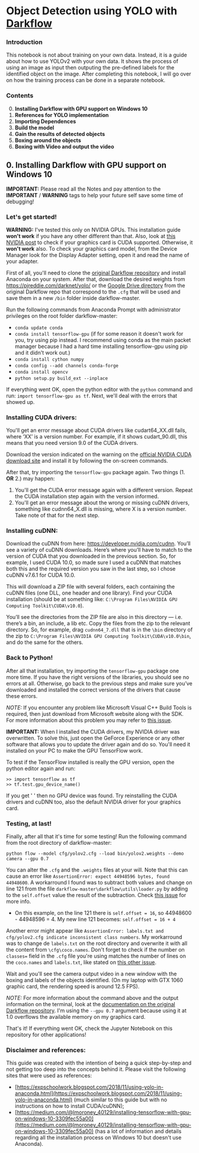 # Object Detection using YOLO with [Darkflow](https://github.com/thtrieu/darkflow)

### Introduction
This notebook is not about training on your own data. Instead, it is a guide about how to use YOLOv2 with your own data. It shows the process of using an image as input then outputing the pre-defined labels for the identified object on the image. After completing this notebook, I will go over on how the training process can be done in a separate notebook.

### Contents
0. __Installing Darkflow with GPU support on Windows 10__
1. __References for YOLO implementation__
2. __Importing Dependences__
3. __Build the model__
4. __Gain the results of detected objects__
5. __Boxing around the objects__
6. __Boxing with Video and output the video__

## 0. Installing Darkflow with GPU support on Windows 10

**IMPORTANT:** Please read all the Notes and pay attention to the **IMPORTANT** / **WARNING** tags to help your future self save some time of debugging!

### Let's get started!

**__WARNING:__** I've tested this only on NVIDIA GPUs. This installation guide **won't work** if you have any other different than that. Also, look at [this NVIDIA post](https://developer.nvidia.com/cuda-gpus) to check if your graphics card is CUDA supported. Otherwise, it **won't work** also. To check your graphics card model, from the Device Manager look for the Display Adapter setting, open it and read the name of your adapter. 

First of all, you'll need to clone the [original Darkflow repository](https://github.com/thtrieu/darkflow) and install Anaconda on your system. After that, download the desired weights from https://pjreddie.com/darknet/yolo/ or the [Google Drive directory](https://drive.google.com/drive/folders/0B1tW_VtY7onidEwyQ2FtQVplWEU) from the original Darkflow repo that correspond to the `.cfg` that will be used and save them in a new `/bin` folder inside darkflow-master.

Run the following commands from Anaconda Prompt with administrator privileges on the root folder darkflow-master:
- `conda update conda`
- `conda install tensorflow-gpu` (if for some reason it doesn't work for you, try using pip instead. I recommend using conda as the main packet manager because I had a hard time installing tensorflow-gpu using pip and it didn't work out.)
- `conda install cython numpy`
- `conda config --add channels conda-forge`
- `conda install opencv`
- `python setup.py build_ext --inplace`

If everything went OK, open the python editor with the `python` command and run: `import tensorflow-gpu as tf`. Next, we'll deal with the errors that showed up.


### Installing CUDA drivers:

You'll get an error message about CUDA drivers like cudart64_XX.dll fails, where ‘XX’ is a version number. For example, if it shows cudart_90.dll, this means that you need version 9.0 of the CUDA drivers.
  
Download the version indicated on the warning on the [official NVIDIA CUDA download site](https://developer.nvidia.com/cuda-toolkit-archive) and install it by following the on-screen commands.
  
After that, try importing the `tensorflow-gpu` package again. Two things (1. **OR** 2.) may happen:
  1. You'll get the CUDA error message again with a different version. Repeat the CUDA installation step again with the version informed.
  2. You'll get an error message about the wrong or missing cuDNN drivers, something like cudnn64_X.dll is missing, where X is a version number. Take note of that for the next step.


### Installing cuDNN:

Download the cuDNN from here: https://developer.nvidia.com/cudnn. You’ll see a variety of cuDNN downloads. Here’s where you’ll have to match to the version of CUDA that you downloaded in the previous section. So, for example, I used CUDA 10.0, so made sure I used a cuDNN that matches both this and the required version you saw in the last step, so I chose cuDNN v7.6.1 for CUDA 10.0.

This will download a ZIP file with several folders, each containing the cuDNN files (one DLL, one header and one library). Find your CUDA installation (should be at something like: `C:\Program Files\NVIDIA GPU Computing Toolkit\CUDA\v10.0`).

You’ll see the directories from the ZIP file are also in this directory — i.e. there’s a bin, an include, a lib etc. Copy the files from the zip to the relevant directory. So, for example, drag `cudnn64_7.dll` that is in the `\bin` directory of the zip to `C:\Program Files\NVIDIA GPU Computing Toolkit\CUDA\v10.0\bin`, and do the same for the others.
 
 
### Back to Python!

After all that installation, try importing the `tensorflow-gpu` package one more time. If you have the right versions of the libraries, you should see no errors at all. Otherwise, go back to the previous steps and make sure you’ve downloaded and installed the correct versions of the drivers that cause these errors.
  
*NOTE:* If you encounter any problem like Microsoft Visual C++ Build Tools is required, then just download from Microsoft website along with the SDK. For more information about this problem you may refer to [this issue](https://github.com/thtrieu/darkflow/issues/788).

**__IMPORTANT:__** When I installed the CUDA drivers, my NVIDIA driver was overwritten. To solve this, just open the GeForce Experience or any other software that allows you to update the driver again and do so. You'll need it installed on your PC to make the GPU TensorFlow work.
  
To test if the TensorFlow installed is really the GPU version, open the python editor again and run:
```
>> import tensorflow as tf
>> tf.test.gpu_device_name()
```
If you get ' ' then no GPU device was found. Try reinstalling the CUDA drivers and cuDNN too, also the default NVIDIA driver for your graphics card.


### Testing, at last!

Finally, after all that it's time for some testing! Run the following command from the root directory of darkflow-master:

`python flow --model cfg/yolov2.cfg --load bin/yolov2.weights --demo camera --gpu 0.7`

You can alter the `.cfg` and the `.weights` files at your will. Note that this can cause an error like `AssertionError: expect 44948596 bytes, found 44948600`. A workarround I found was to subtract both values and change on line 121 from the file `darkflow-master\darkflow\utils\loader.py` by adding to the `self.offset` value the result of the subtraction. Check [this issue](https://github.com/thtrieu/darkflow/issues/223) for more info.
  - On this example, on the line 121 there is `self.offset = 16`, so 44948600 - 44948596 = 4. My new line 121 becomes: `self.offset = 16 + 4`

Another error might appear like `AssertionError: labels.txt and cfg/yolov2.cfg indicate inconsistent class numbers`. My workarround was to change de `labels.txt` on the root directory and overwrite it with all the content from `\cfg\coco.names`. Don't forget to check if the number on `classes=` field in the `.cfg` file you're using matches the number of lines on the `coco.names` and `labels.txt`, like stated on [this other issue](https://github.com/thtrieu/darkflow/issues/859).

Wait and you'll see the camera output video in a new window with the boxing and labels of the objects identified. (On my laptop with GTX 1060 graphic card, the rendering speed is around 12.5 FPS).

*NOTE:* For more information about the command above and the output information on the terminal, look at the [documentation on the original Darkflow repository](https://github.com/thtrieu/darkflow/blob/master/README.md). I'm using the `--gpu 0.7` argument because using it at 1.0 overflows the available memory on my graphics card.

That's it! If everything went OK, check the Jupyter Notebook on this repository for other applications!


### Disclaimer and references:

This guide was created with the intention of being a quick step-by-step and not getting too deep into the concepts behind it. Please visit the following sites that were used as references:
- [https://expschoolwork.blogspot.com/2018/11/using-yolo-in-anaconda.html](https://expschoolwork.blogspot.com/2018/11/using-yolo-in-anaconda.html) (much similar to this guide but with no instructions on how to install CUDA/cuDNN);
- [https://medium.com/@lmoroney_40129/installing-tensorflow-with-gpu-on-windows-10-3309fec55a00](https://medium.com/@lmoroney_40129/installing-tensorflow-with-gpu-on-windows-10-3309fec55a00) (has a lot of information and details regarding all the installation process on Windows 10 but doesn't use Anaconda).
